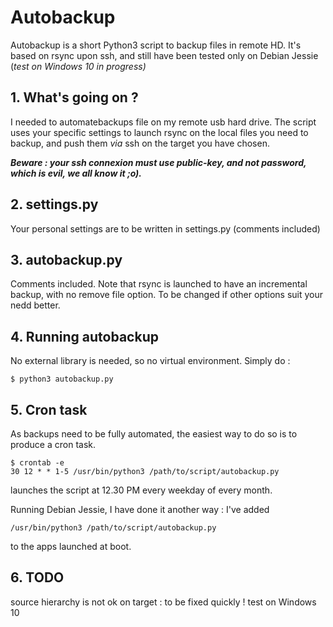 # Autobackup
Autobackup is a short Python3 script to backup files in remote HD. It's based on rsync upon ssh, and still have been tested only on Debian Jessie (_test on Windows 10 in progress)_


## 1. What's going on ?
I needed to automatebackups file on my remote usb hard drive. 
The script uses your specific settings to launch rsync on the local files you need to backup, and push them _via_ ssh on the target you have chosen.

**_Beware : your ssh connexion must use public-key, and not password, which is evil, we all know it ;o)._**

## 2. settings.py
Your personal settings are to be written in settings.py (comments included)

## 3. autobackup.py
Comments included. Note that rsync is launched to have an incremental backup, with no remove file option. To be changed if other options suit your nedd better.

## 4. Running autobackup
No external library is needed, so no virtual environment.
Simply do : 

```
$ python3 autobackup.py
```

## 5. Cron task
As backups need to be fully automated, the easiest way to do so is to produce a cron task.

```
$ crontab -e
30 12 * * 1-5 /usr/bin/python3 /path/to/script/autobackup.py
```

launches the script at 12.30 PM every weekday of every month.

Running Debian Jessie, I have done it another way : I've added 

```
/usr/bin/python3 /path/to/script/autobackup.py
```

to the apps launched at boot.

## 6. TODO
  source hierarchy is not ok on target : to be fixed quickly !
  test on Windows 10

